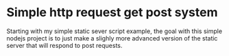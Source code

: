 # Simple http request get post system

Starting with my simple static sever script example, the goal with this simple nodejs project is to just make a slighly more advanced version of the static server that will respond to post requests.
